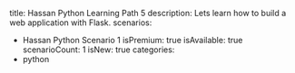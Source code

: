 title: Hassan Python Learning Path 5
description: Lets learn how to build a web application with Flask.
scenarios: 
  - Hassan Python Scenario 1
isPremium: true
isAvailable: true
scenarioCount: 1
isNew: true
categories: 
  - python

